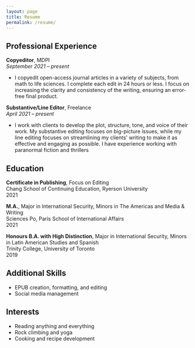```yaml
---
layout: page
title: Resume
permalink: /resume/
---
```


## Professional Experience

**Copyeditor**, MDPI  
_September 2021 – present_
- I copyedit open-access journal articles in a variety of subjects, from math to life sciences. I complete each edit in 24 hours or less. I focus on increasing the clarity and consistency of the writing, ensuring an error-free final product.

**Substantive/Line Editor**, Freelance  
_April 2021 – present_
- I work with clients to develop the plot, structure, tone, and voice of their work. My substantive editing focuses on big-picture issues, while my line editing focuses on streamlining my clients' writing to make it as effective and engaging as possible. I have experience working with paranormal fiction and thrillers

## Education

**Certificate in Publishing**, Focus on Editing  
Chang School of Continuing Education, Ryerson University  
2021 

**M.A.**, Major in International Security, Minors in The Americas and Media & Writing  
Sciences Po, Paris School of International Affairs  
2021

**Honours B.A. with High Distinction**, Major in International Security, Minors in Latin American Studies and Spanish  
Trinity College, University of Toronto  
2019

## Additional Skills
- EPUB creation, formatting, and editing
- Social media management

## Interests
- Reading anything and everything
- Rock climbing and yoga
- Cooking and recipe development

